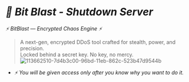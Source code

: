 # _🔐 Bit Blast - Shutdown Server_

*⚡ BitBlast — Encrypted Chaos Engine ⚡*  
> A next-gen, encrypted DDoS tool crafted for stealth, power, and precision.  
> Locked behind a secret key. No key, no mercy.  
![113662510-7d4b3c00-96bd-11eb-862c-523b47d9544b](https://github.com/user-attachments/assets/fd044278-70ca-4925-b60d-7bca333213ca)

+ _⚡ You will be given access only after you know why you want to do it._
